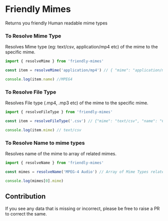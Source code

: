 # Friendly Mimes

Returns you friendly Human readable mime types

### To Resolve Mime Type
Resolves Mime type (eg: text/csv, application/mp4 etc) of the mime to the specific mime. 
```javascript
import { resolveMime } from 'friendly-mimes'

const item = resolveMime('application/mp4') // { "mime": "application/mp4", "name": "MPEG4", "fileType": ".mp4" }

console.log(item.name) //MPEG4
```

### To Resolve File Type
Resolves File type (.mp4, .mp3 etc) of the mime to the specific mime. 

```javascript
import { resolveFileType } from 'friendly-mimes'

const item = resolveFileType('.csv') // {"mime": "text/csv", "name": "Comma-Separated Values",  "fileType": ".csv" }

console.log(item.mime) // text/csv
```


### To Resolve Name to mime types
Resolves name of the mime to array of related mimes. 
```javascript
import { resolveName } from 'friendly-mimes'

const mimes = resolveName('MPEG-4 Audio') // Array of Mime Types related

console.log(mimes[0].mime)
```

## Contribution
If you see any data that is missing or incorrect, please be free to raise a PR to correct the same.